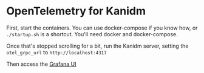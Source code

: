 # OpenTelemetry for Kanidm

First, start the containers. You can use docker-compose if you know how, or `./startup.sh` is a shortcut. You'll need docker and docker-compose.

Once that's stopped scrolling for a bit, run the Kanidm server, setting the `otel_grpc_url` to `http://localhost:4317`

Then access the [Grafana UI](http://localhost:3000/explore?panes=%7B%22G-2%22:%7B%22datasource%22:%22tempo%22,%22queries%22:%5B%7B%22refId%22:%22A%22,%22datasource%22:%7B%22type%22:%22tempo%22,%22uid%22:%22tempo%22%7D,%22queryType%22:%22traceqlSearch%22,%22limit%22:20,%22filters%22:%5B%7B%22id%22:%2219b1a582%22,%22operator%22:%22%3D%22,%22scope%22:%22span%22%7D,%7B%22id%22:%22service-name%22,%22tag%22:%22service.name%22,%22operator%22:%22%3D%22,%22scope%22:%22resource%22,%22value%22:%5B%22kanidmd%22%5D,%22valueType%22:%22string%22%7D%5D%7D%5D,%22range%22:%7B%22from%22:%22now-6h%22,%22to%22:%22now%22%7D%7D%7D&schemaVersion=1&orgId=1)
